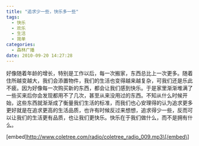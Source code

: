 ```yaml
---
title: "追求少一些，快乐多一些"
tags:
  - 快乐
  - 欢乐
  - 生活
  - 简单
categories:
  - 森林广播
date: 2010-09-20 14:27:28
---
```


好像随着年龄的增长，特别是工作以后，每一次搬家，东西总比上一次更多。随着住所越变越大，我们会添置物件，我们的生活也变得越来越复杂，可我们还是乐此不疲。因为好像每一次购买新的东西，都会让我们感到快乐。于是家里渐渐堆满了一些买来后你会发现都用不了几次，甚至从来没用过的东西。不知从什么时候开始，这些东西就渐渐成了衡量我们生活的标准，而我们也心安理得的认为追求更多更好就是在追求更高的生活品质，也许有时候反过来想想，追求得少一些，反而可以让我们的生活更有品质，也让我们更快乐。快乐在于我们做什么，而不是拥有什么。   

\[embed\]http://www.coletree.com/radio/coletree_radio_009.mp3\[/embed\]